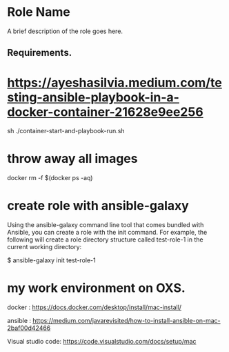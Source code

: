 # Role Name

A brief description of the role goes here.

## Requirements.

# https://ayeshasilvia.medium.com/testing-ansible-playbook-in-a-docker-container-21628e9ee256

sh ./container-start-and-playbook-run.sh

# throw away all images

docker rm -f $(docker ps -aq)

# create role with ansible-galaxy

Using the ansible-galaxy command line tool that comes bundled with Ansible, you can create a role with the init command. For example, the following will create a role directory structure called test-role-1 in the current working directory:

$ ansible-galaxy init test-role-1

# my work environment on OXS.

docker : https://docs.docker.com/desktop/install/mac-install/

ansible : https://medium.com/javarevisited/how-to-install-ansible-on-mac-2baf00d42466

Visual studio code: https://code.visualstudio.com/docs/setup/mac

